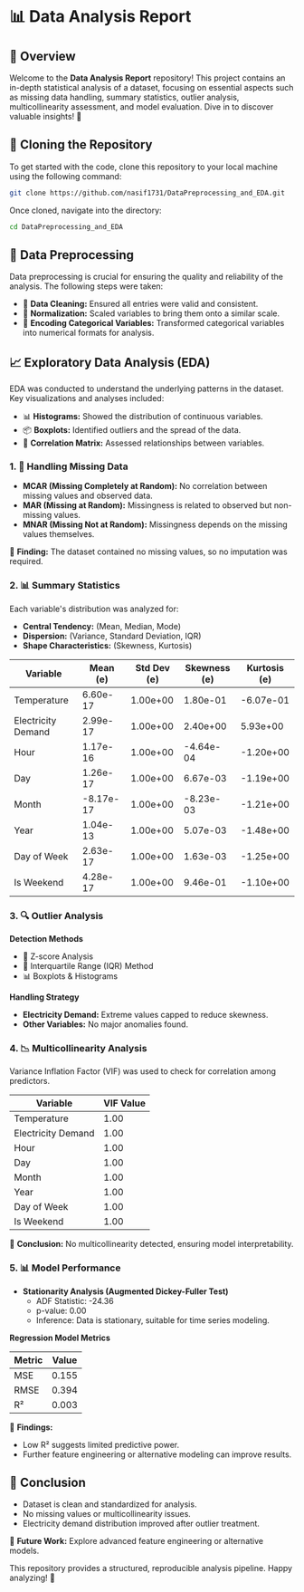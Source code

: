 # 📊 Data Analysis Report

## 🌟 Overview
Welcome to the **Data Analysis Report** repository! This project contains an in-depth statistical analysis of a dataset, focusing on essential aspects such as missing data handling, summary statistics, outlier analysis, multicollinearity assessment, and model evaluation. Dive in to discover valuable insights! 🚀

## 🔄 Cloning the Repository
To get started with the code, clone this repository to your local machine using the following command:

```bash
git clone https://github.com/nasif1731/DataPreprocessing_and_EDA.git
```

Once cloned, navigate into the directory:

```bash
cd DataPreprocessing_and_EDA
```

## 🧹 Data Preprocessing
Data preprocessing is crucial for ensuring the quality and reliability of the analysis. The following steps were taken:

- 🧼 **Data Cleaning:** Ensured all entries were valid and consistent.
- 📏 **Normalization:** Scaled variables to bring them onto a similar scale.
- 🔢 **Encoding Categorical Variables:** Transformed categorical variables into numerical formats for analysis.

## 📈 Exploratory Data Analysis (EDA)
EDA was conducted to understand the underlying patterns in the dataset. Key visualizations and analyses included:

- 📊 **Histograms:** Showed the distribution of continuous variables.
- 📦 **Boxplots:** Identified outliers and the spread of the data.
- 🔗 **Correlation Matrix:** Assessed relationships between variables.

### 1. 🚫 Handling Missing Data
- **MCAR (Missing Completely at Random):** No correlation between missing values and observed data.
- **MAR (Missing at Random):** Missingness is related to observed but non-missing values.
- **MNAR (Missing Not at Random):** Missingness depends on the missing values themselves.

📝 **Finding:** The dataset contained no missing values, so no imputation was required.

### 2. 📊 Summary Statistics
Each variable's distribution was analyzed for:

- **Central Tendency:** (Mean, Median, Mode)
- **Dispersion:** (Variance, Standard Deviation, IQR)
- **Shape Characteristics:** (Skewness, Kurtosis)

| Variable           | Mean (e)   | Std Dev (e) | Skewness (e) | Kurtosis (e) |
|--------------------|------------|-------------|---------------|---------------|
| Temperature        | 6.60e-17   | 1.00e+00    | 1.80e-01      | -6.07e-01     |
| Electricity Demand  | 2.99e-17   | 1.00e+00    | 2.40e+00      | 5.93e+00      |
| Hour               | 1.17e-16   | 1.00e+00    | -4.64e-04     | -1.20e+00     |
| Day                | 1.26e-17   | 1.00e+00    | 6.67e-03      | -1.19e+00     |
| Month              | -8.17e-17  | 1.00e+00    | -8.23e-03     | -1.21e+00     |
| Year               | 1.04e-13   | 1.00e+00    | 5.07e-03      | -1.48e+00     |
| Day of Week        | 2.63e-17   | 1.00e+00    | 1.63e-03      | -1.25e+00     |
| Is Weekend         | 4.28e-17   | 1.00e+00    | 9.46e-01      | -1.10e+00     |

### 3. 🔍 Outlier Analysis
**Detection Methods**
- 🔢 Z-score Analysis
- 📏 Interquartile Range (IQR) Method
- 📊 Boxplots & Histograms

**Handling Strategy**
- **Electricity Demand:** Extreme values capped to reduce skewness.
- **Other Variables:** No major anomalies found.

### 4. 📉 Multicollinearity Analysis
Variance Inflation Factor (VIF) was used to check for correlation among predictors.

| Variable           | VIF Value |
|--------------------|-----------|
| Temperature        | 1.00      |
| Electricity Demand  | 1.00      |
| Hour               | 1.00      |
| Day                | 1.00      |
| Month              | 1.00      |
| Year               | 1.00      |
| Day of Week        | 1.00      |
| Is Weekend         | 1.00      |

📝 **Conclusion:** No multicollinearity detected, ensuring model interpretability.

### 5. 📊 Model Performance
- **Stationarity Analysis (Augmented Dickey-Fuller Test)**
  - ADF Statistic: -24.36
  - p-value: 0.00
  - Inference: Data is stationary, suitable for time series modeling.

**Regression Model Metrics**

| Metric | Value  |
|--------|--------|
| MSE    | 0.155  |
| RMSE   | 0.394  |
| R²     | 0.003  |

📝 **Findings:**
- Low R² suggests limited predictive power.
- Further feature engineering or alternative modeling can improve results.

## 🚀 Conclusion
- Dataset is clean and standardized for analysis.
- No missing values or multicollinearity issues.
- Electricity demand distribution improved after outlier treatment.

🔮 **Future Work:** Explore advanced feature engineering or alternative models.

This repository provides a structured, reproducible analysis pipeline. Happy analyzing! 🎉
